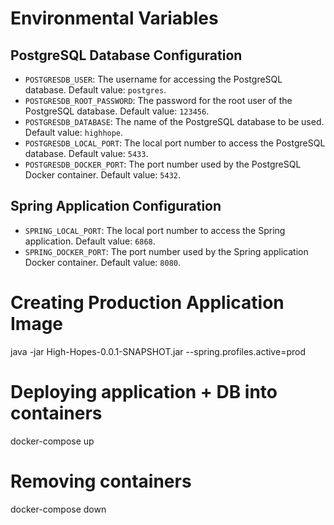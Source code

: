 # Environmental Variables

## PostgreSQL Database Configuration

- `POSTGRESDB_USER`: The username for accessing the PostgreSQL database. Default value: `postgres`.
- `POSTGRESDB_ROOT_PASSWORD`: The password for the root user of the PostgreSQL database. Default value: `123456`.
- `POSTGRESDB_DATABASE`: The name of the PostgreSQL database to be used. Default value: `highhope`.
- `POSTGRESDB_LOCAL_PORT`: The local port number to access the PostgreSQL database. Default value: `5433`.
- `POSTGRESDB_DOCKER_PORT`: The port number used by the PostgreSQL Docker container. Default value: `5432`.

## Spring Application Configuration

- `SPRING_LOCAL_PORT`: The local port number to access the Spring application. Default value: `6868`.
- `SPRING_DOCKER_PORT`: The port number used by the Spring application Docker container. Default value: `8080`.

# Creating Production Application Image

java -jar High-Hopes-0.0.1-SNAPSHOT.jar --spring.profiles.active=prod   

# Deploying application + DB into containers

docker-compose up

# Removing containers

docker-compose down
